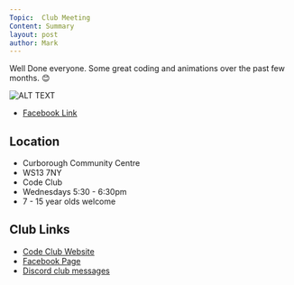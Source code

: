 ```yaml
---
Topic:  Club Meeting
Content: Summary
layout: post
author: Mark
---
```

Well Done everyone. Some great coding and animations over the past few months. 😊

![ALT TEXT](https://scontent.fbhx6-1.fna.fbcdn.net/v/t1.6435-9/31676628_1531509133642848_1820124191341412352_n.jpg?_nc_cat=104&ccb=1-7&_nc_sid=dd63ad&_nc_ohc=S3FxL6mY4zQAX8HBebs&_nc_ht=scontent.fbhx6-1.fna&edm=AKK4YLsEAAAA&oh=00_AfBzlap9p5ycDQuTGiniPn-hpfZNu6X0yK2j35NTmScDzw&oe=654E12EC)

* [Facebook Link](https://www.facebook.com/1481985248595237/posts/1531509153642846/)

## Location

* Curborough Community Centre
* WS13 7NY
* Code Club
* Wednesdays 5:30 - 6:30pm
* 7 - 15 year olds welcome

## Club Links

* [Code Club Website](https://lichfield-code-club.github.io/)
* [Facebook Page](https://www.facebook.com/LichfieldCoders)
* [Discord club messages](https://discord.gg/szz6xGK)
